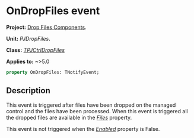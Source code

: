 # OnDropFiles event

**Project:** [Drop Files Components](../API.md).

**Unit:** _PJDropFiles_.

**Class:** _[TPJCtrlDropFiles](./TPJCtrlDropFiles.md)_

**Applies to:** ~>5.0

```pascal
property OnDropFiles: TNotifyEvent;
```

## Description

This event is triggered after files have been dropped on the managed control and the files have been processed. When this event is triggered all the dropped files are available in the _[Files](./TPJCtrlDropFiles-Files.md)_  property.

This event is not triggered when the _[Enabled](./TPJCtrlDropFiles-Enabled.md)_ property is False.
